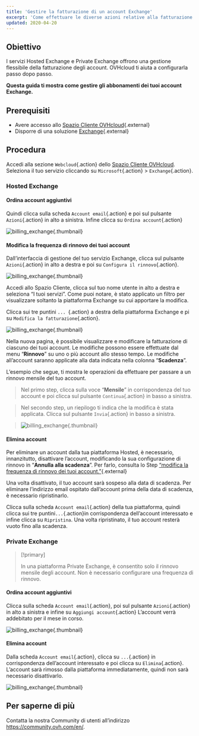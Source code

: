 ```yaml
---
title: 'Gestire la fatturazione di un account Exchange'
excerpt: 'Come effettuare le diverse azioni relative alla fatturazione del tuo servizio Exchange'
updated: 2020-04-20
---
```


## Obiettivo

I servizi Hosted Exchange e Private Exchange offrono una gestione flessibile della fatturazione degli account. OVHcloud ti aiuta a configurarla passo dopo passo.

**Questa guida ti mostra come gestire gli abbonamenti dei tuoi account Exchange.**

## Prerequisiti

- Avere accesso allo [Spazio Cliente OVHcloud](https://www.ovh.com/auth/?action=gotomanager&from=https://www.ovh.it/&ovhSubsidiary=it){.external}
- Disporre di una soluzione [Exchange](https://www.ovhcloud.com/fr/emails/hosted-exchange/){.external}

## Procedura

Accedi alla sezione `Webcloud`{.action} dello [Spazio Cliente OVHcloud](https://www.ovh.com/auth/?action=gotomanager&from=https://www.ovh.it/&ovhSubsidiary=it). Seleziona il tuo servizio cliccando su `Microsoft`{.action} > `Exchange`{.action}.

### Hosted Exchange 

#### Ordina account aggiuntivi

Quindi clicca sulla scheda `Account email`{.action} e poi sul pulsante `Azioni`{.action} in alto a sinistra. Infine clicca su `Ordina account`{.action}

![billing_exchange](billing-exchange-00.png){.thumbnail}

#### Modifica la frequenza di rinnovo dei tuoi account <a name="periodicity"></a>

Dall’interfaccia di gestione del tuo servizio Exchange, clicca sul pulsante `Azioni`{.action} in alto a destra e poi su `Configura il rinnovo`{.action}. 

![billing_exchange](billing-exchange-01.png){.thumbnail}

Accedi allo Spazio Cliente, clicca sul tuo nome utente in alto a destra e seleziona “I tuoi servizi”. Come puoi notare, è stato applicato un filtro per visualizzare soltanto la piattaforma Exchange su cui apportare la modifica.

Clicca sui tre puntini `... `{.action} a destra della piattaforma Exchange e pi su `Modifica la fatturazione`{.action}.

![billing_exchange](billing-exchange-02.png){.thumbnail}

Nella nuova pagina, è possibile visualizzare e modificare la fatturazione di ciascuno dei tuoi account. Le modifiche possono essere effettuate dal menu “**Rinnovo**” su uno o più account allo stesso tempo.  Le modifiche all’account saranno applicate alla data indicata nella colonna “**Scadenza**”. 

L’esempio che segue, ti mostra le operazioni da effettuare per passare a un rinnovo mensile del tuo account.

> Nel primo step, clicca sulla voce “**Mensile**” in corrispondenza del tuo account e poi clicca sul pulsante `Continua`{.action} in basso a sinistra. 

> Nel secondo step, un riepilogo ti indica che la modifica è stata applicata. Clicca sul pulsante `Invia`{.action} in basso a sinistra.

> ![billing_exchange](billing-exchange-03.png){.thumbnail}

#### Elimina account

Per eliminare un account dalla tua piattaforma Hosted, è necessario, innanzitutto, disattivare l’account, modificando la sua configurazione di rinnovo in “**Annulla alla scadenza**”. Per farlo, consulta lo Step [“modifica la frequenza di rinnovo dei tuoi account.”](#modifica-la-frequenza-di-rinnovo-dei-tuoi-account.){.external}

Una volta disattivato, il tuo account sarà sospeso alla data di scadenza. Per eliminare l’indirizzo email ospitato dall’account prima della data di scadenza, è necessario ripristinarlo.

Clicca sulla scheda `Account email`{.action} della tua piattaforma, quindi clicca sui tre puntini`...`{.action}in corrispondenza dell’account interessato e infine clicca su `Ripristina`. Una volta ripristinato, il tuo account resterà vuoto fino alla scadenza.

### Private Exchange

> [!primary]
>
> In una piattaforma Private Exchange, è consentito solo il rinnovo mensile degli account. Non è necessario configurare una frequenza di rinnovo.

#### Ordina account aggiuntivi

Clicca sulla scheda `Account email`{.action}, poi sul pulsante `Azioni`{.action} in alto a sinistra e infine su `Aggiungi account`{.action} L’account verrà addebitato per il mese in corso.

![billing_exchange](billing-exchange-06.png){.thumbnail}

#### Elimina account

Dalla scheda `Account email`{.action}, clicca su `...`{.action} in corrispondenza dell’account interessato e poi clicca su `Elimina`{.action}.  L’account sarà rimosso dalla piattaforma immediatamente, quindi non sarà necessario disattivarlo.

![billing_exchange](billing-exchange-07.png){.thumbnail}

## Per saperne di più

Contatta la nostra Community di utenti all’indirizzo <https://community.ovh.com/en/>.